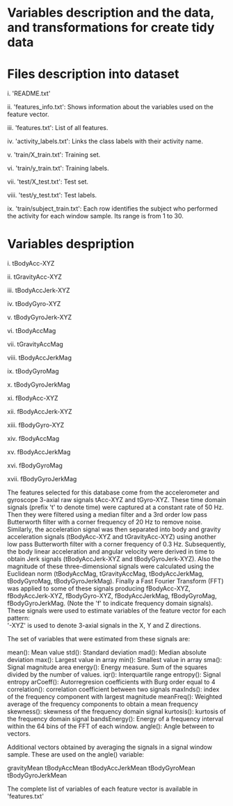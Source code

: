 Variables description and the data, and transformations for create tidy data
============================================================================

Files description into dataset
==============================

i. 'README.txt'

ii. 'features_info.txt': Shows information about the variables used on the feature vector.

iii. 'features.txt': List of all features.

iv. 'activity_labels.txt': Links the class labels with their activity name.

v. 'train/X_train.txt': Training set.

vi. 'train/y_train.txt': Training labels.

vii. 'test/X_test.txt': Test set.

viii. 'test/y_test.txt': Test labels.

ix. 'train/subject_train.txt': Each row identifies the subject who performed the activity for each window sample. Its range is from 1 to 30.


Variables despription
=====================

i. tBodyAcc-XYZ

ii. tGravityAcc-XYZ

iii. tBodyAccJerk-XYZ

iv. tBodyGyro-XYZ

v. tBodyGyroJerk-XYZ

vi. tBodyAccMag

vii. tGravityAccMag

viii. tBodyAccJerkMag

ix. tBodyGyroMag

x. tBodyGyroJerkMag

xi. fBodyAcc-XYZ

xii. fBodyAccJerk-XYZ

xiii. fBodyGyro-XYZ

xiv. fBodyAccMag

xv. fBodyAccJerkMag

xvi. fBodyGyroMag

xvii. fBodyGyroJerkMag

The features selected for this database come from the accelerometer and gyroscope 3-axial raw signals tAcc-XYZ and tGyro-XYZ. These time domain signals (prefix 't' to denote time) were captured at a constant rate of 50 Hz. Then they were filtered using a median filter and a 3rd order low pass Butterworth filter with a corner frequency of 20 Hz to remove noise. Similarly, the acceleration signal was then separated into body and gravity acceleration signals (tBodyAcc-XYZ and tGravityAcc-XYZ) using another low pass Butterworth filter with a corner frequency of 0.3 Hz. 
Subsequently, the body linear acceleration and angular velocity were derived in time to obtain Jerk signals (tBodyAccJerk-XYZ and tBodyGyroJerk-XYZ). Also the magnitude of these three-dimensional signals were calculated using the Euclidean norm (tBodyAccMag, tGravityAccMag, tBodyAccJerkMag, tBodyGyroMag, tBodyGyroJerkMag). 
Finally a Fast Fourier Transform (FFT) was applied to some of these signals producing fBodyAcc-XYZ, fBodyAccJerk-XYZ, fBodyGyro-XYZ, fBodyAccJerkMag, fBodyGyroMag, fBodyGyroJerkMag. (Note the 'f' to indicate frequency domain signals). 
These signals were used to estimate variables of the feature vector for each pattern:  
'-XYZ' is used to denote 3-axial signals in the X, Y and Z directions.

The set of variables that were estimated from these signals are: 

mean(): Mean value
std(): Standard deviation
mad(): Median absolute deviation 
max(): Largest value in array
min(): Smallest value in array
sma(): Signal magnitude area
energy(): Energy measure. Sum of the squares divided by the number of values. 
iqr(): Interquartile range 
entropy(): Signal entropy
arCoeff(): Autorregresion coefficients with Burg order equal to 4
correlation(): correlation coefficient between two signals
maxInds(): index of the frequency component with largest magnitude
meanFreq(): Weighted average of the frequency components to obtain a mean frequency
skewness(): skewness of the frequency domain signal 
kurtosis(): kurtosis of the frequency domain signal 
bandsEnergy(): Energy of a frequency interval within the 64 bins of the FFT of each window.
angle(): Angle between to vectors.

Additional vectors obtained by averaging the signals in a signal window sample. These are used on the angle() variable:

gravityMean
tBodyAccMean
tBodyAccJerkMean
tBodyGyroMean
tBodyGyroJerkMean

The complete list of variables of each feature vector is available in 'features.txt'
